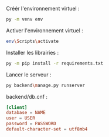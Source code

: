 Créér l'environnement virtuel :
```bash
py -m venv env
```

Activer l'environnement virtuel :
```bash
env\Scripts\activate
```

Installer les librairies :
```bash
py -m pip install -r requirements.txt
```

Lancer le serveur :
```bash
py backend\manage.py runserver
```

backend/db.cnf :
```cnf
[client]
database = NAME
user = USER
password = PASSWORD
default-character-set = utf8mb4
```